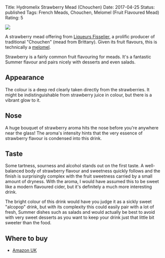 Title: Hydromelix Strawberry Mead (Chouchen)
Date: 2017-04-25
Status: published
Tags: French Meads, Chouchen, Melomel (Fruit Flavoured Mead)
Rating: 5

![](//ws-eu.amazon-adsystem.com/widgets/q?_encoding=UTF8&ASIN=B017SLEWLQ&Format=_SL250_&ID=AsinImage&MarketPlace=GB&ServiceVersion=20070822&WS=1&tag=traditionalmead-21)

A strawberry mead offering from
[Liqueurs Fisselier](/liqueurs-fisselier/), a prolific producer of traditional
"Chouchen" (mead from Brittany). Given its fruit flavours, this is technically
a [melomel](/types-of-mead/).

<!-- PELICAN_END_SUMMARY -->

Strawberry is a fairly common fruit flavouring for meads. It's a fantastic
Summer flavour and pairs nicely with desserts and even salads.

## Appearance

The colour is a deep red clearly taken directly from the strawberries. It
might be indistinguishable from strawberry juice in colour, but there is a
vibrant glow to it.

## Nose

A huge bouquet of strawberry aroma hits the nose before you're anywhere near
the glass! The aroma's intensity hints that the very essence of strawberry
flavour is condensed into this drink.

## Taste

Some tartness, sourness and alcohol stands out on the first taste. A
well-balanced body of strawberry flavour and sweetness quickly follows and the
finish is surprisingly complex with the fruit sweetness carried by a small
amount of dryness. With the aroma, I would have assumed this to be sweet like
a modern flavoured cider, but it's definitely a much more interesting drink.

The bright colour of this drink would have you judge it as a sickly sweet
"alcopop" drink, but with its complexity this could easily pair with a lot of
fresh, Summer dishes such as salads and would actually be best to avoid with
very sweet desserts as you want to keep your drink just that little bit sweeter
than the food.

## Where to buy

* [Amazon UK](https://www.amazon.co.uk/Fisselier-Hydromelix-Strawberry-Mead-50/dp/B017SLEWLQ/ref=as_li_ss_tl?srs=8853452031&ie=UTF8&qid=1493155358&sr=8-1&keywords=mead&linkCode=ll1&tag=traditionalmead-21&linkId=0173dea5184496c14d7c80011303433d)
